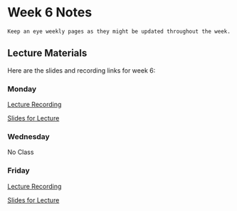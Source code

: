Week 6 Notes
============================

```{note}
Keep an eye weekly pages as they might be updated throughout the week.
```

## Lecture Materials

Here are the slides and recording links for week 6:

### Monday

[Lecture Recording](https://uci.yuja.com/V/Video?v=7342731&node=31173451&a=31823611&autoplay=1)

<a href="../resources/02_13_23-angular_separation.pdf" >Slides for Lecture</a>


### Wednesday

No Class

### Friday

[Lecture Recording](https://uci.zoom.us/rec/share/gZdSz8eTLzRJude77RD6kDDA5wTPOXm9XimeAwdiBknlgnjkgnHxBdME6fqHeZBY.pLYs67q6ObyaqC0B?startTime=1676667505000)

<a href="../resources/02_17_23-hybrid_native.pdf" >Slides for Lecture</a>
